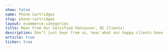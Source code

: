 ```yaml
---
show: false
name: Phone Cartridges
slug: phone-cartridges
layout: ecommerce-categories
title: Hear From Our Satisfied Vancouver, BC Clients!
description: Don’t just hear from us, hear what our happy clients have to say - from home entertainment systems in Vancouver, BC to commercial AV in White Rock, BC and more!
article: true
ticker: true
---
```

